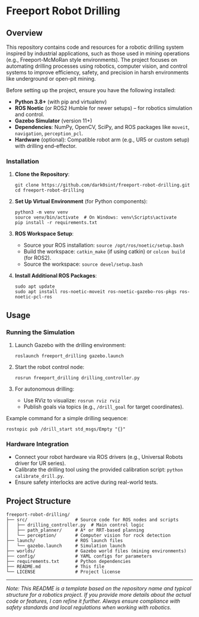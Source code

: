 # Freeport Robot Drilling

## Overview

This repository contains code and resources for a robotic drilling system inspired by industrial applications, such as those used in mining operations (e.g., Freeport-McMoRan style environments). The project focuses on automating drilling processes using robotics, computer vision, and control systems to improve efficiency, safety, and precision in harsh environments like underground or open-pit mining.

Before setting up the project, ensure you have the following installed:

- **Python 3.8+** (with pip and virtualenv)
- **ROS Noetic** (or ROS2 Humble for newer setups) – for robotics simulation and control.
- **Gazebo Simulator** (version 11+)
- **Dependencies**: NumPy, OpenCV, SciPy, and ROS packages like `moveit`, `navigation`, `perception_pcl`.
- **Hardware** (optional): Compatible robot arm (e.g., UR5 or custom setup) with drilling end-effector.

### Installation

1. **Clone the Repository**:
   ```
   git clone https://github.com/dark0sint/freeport-robot-drilling.git
   cd freeport-robot-drilling
   ```

2. **Set Up Virtual Environment** (for Python components):
   ```
   python3 -m venv venv
   source venv/bin/activate  # On Windows: venv\Scripts\activate
   pip install -r requirements.txt
   ```

3. **ROS Workspace Setup**:
   - Source your ROS installation: `source /opt/ros/noetic/setup.bash`
   - Build the workspace: `catkin_make` (if using catkin) or `colcon build` (for ROS2).
   - Source the workspace: `source devel/setup.bash`

4. **Install Additional ROS Packages**:
   ```
   sudo apt update
   sudo apt install ros-noetic-moveit ros-noetic-gazebo-ros-pkgs ros-noetic-pcl-ros
   ```

## Usage

### Running the Simulation

1. Launch Gazebo with the drilling environment:
   ```
   roslaunch freeport_drilling gazebo.launch
   ```

2. Start the robot control node:
   ```
   rosrun freeport_drilling drilling_controller.py
   ```

3. For autonomous drilling:
   - Use RViz to visualize: `rosrun rviz rviz`
   - Publish goals via topics (e.g., `/drill_goal` for target coordinates).

Example command for a simple drilling sequence:
```
rostopic pub /drill_start std_msgs/Empty "{}"
```

### Hardware Integration

- Connect your robot hardware via ROS drivers (e.g., Universal Robots driver for UR series).
- Calibrate the drilling tool using the provided calibration script: `python calibrate_drill.py`.
- Ensure safety interlocks are active during real-world tests.

## Project Structure

```
freeport-robot-drilling/
├── src/                  # Source code for ROS nodes and scripts
│   ├── drilling_controller.py  # Main control logic
│   ├── path_planner/     # A* or RRT-based planning
│   └── perception/       # Computer vision for rock detection
├── launch/               # ROS launch files
│   └── gazebo.launch     # Simulation launch
├── worlds/               # Gazebo world files (mining environments)
├── config/               # YAML configs for parameters
├── requirements.txt      # Python dependencies
├── README.md             # This file
└── LICENSE               # Project license
```

---

*Note: This README is a template based on the repository name and typical structure for a robotics project. If you provide more details about the actual code or features, I can refine it further. Always ensure compliance with safety standards and local regulations when working with robotics.*
